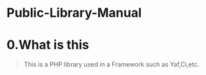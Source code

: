 # Public-Library-Manual

# 0.What is this

> This is a PHP library used in a Framework such as Yaf,Ci,etc.
